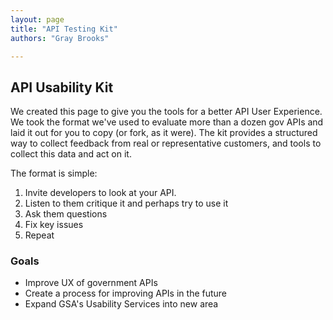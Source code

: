 ```yaml
---
layout: page
title: "API Testing Kit"
authors: "Gray Brooks"

---
```




## API Usability Kit

We created this page to give you the tools for a better API User Experience. We took the format we've used to evaluate more than a dozen gov APIs and laid it out for you to copy (or fork, as it were). The kit provides a structured way to collect feedback from real or representative customers, and tools to collect this data and act on it.

The format is simple: 

1. Invite developers to look at your API.
2. Listen to them critique it and perhaps try to use it
3. Ask them questions
4. Fix key issues
5. Repeat





### Goals 

* Improve UX of government APIs 
* Create a process for improving APIs in the future
* Expand GSA's Usability Services into new area
